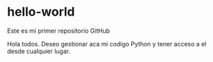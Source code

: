 # hello-world
Este es mi primer repositorio GitHub

Hola todos.
Deseo gestionar aca mi codigo Python y tener acceso a el desde cualquier lugar.

